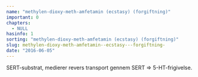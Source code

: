 ```yaml
---
name: "methylen-dioxy-meth-amfetamin (ecstasy) (forgiftning)"
important: 0
chapters:  
  - NULL
hasinfo: 1
sorting: "methylen-dioxy-meth-amfetamin (ecstasy) (forgiftning)"
slug: methylen-dioxy-meth-amfetamin--ecstasy---forgiftning-
date: "2016-06-05"
---
```


SERT-substrat, medierer revers transport gennem SERT => 5-HT-frigivelse.

